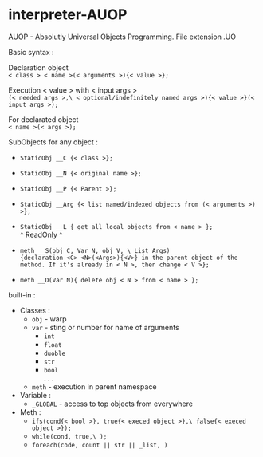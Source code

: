 # interpreter-AUOP
AUOP - Absolutly Universal Objects Programming. File extension .UO

Basic syntax :

Declaration object  
`< class > < name >(< arguments >){< value >};`

Execution < value > with < input args >  
`(< needed args >,\ < optional/indefinitely named args >){< value >}(< input args >);`

For declarated object  
`< name >(< args >);`

SubObjects for any object :

* `StaticObj __C {< class >};`

* `StaticObj __N {< original name >};`

* `StaticObj __P {< Parent >};`

* `StaticObj __Arg {< list named/indexed objects from (< arguments >) >};`

* `StaticObj __L { get all local objects from < name > };`  
\^ ReadOnly \^

* `meth __S(obj C, Var N, obj V, \ List Args)`  
`{declaration <C> <N>(<Args>){<V>} in the parent object of the method. If it's already in < N >, then change < V >};`

* `meth __D(Var N){ delete obj < N > from < name > };`

built-in :

* Classes :
    * `obj` - warp  
    * `var` - sting or number for name of arguments
        * `int`
        * `float`
        * `duoble`
        * `str`
        * `bool`  
        . . .
    * `meth` - execution in parent namespace
* Variable :
    * `_GLOBAL` - access to top objects from everywhere
* Meth :
    * `ifs(cond{< bool >}, true{< execed object >},\ false{< execed object >});`
    * `while(cond, true,\ );`
    * `foreach(code, count || str || _list, )`